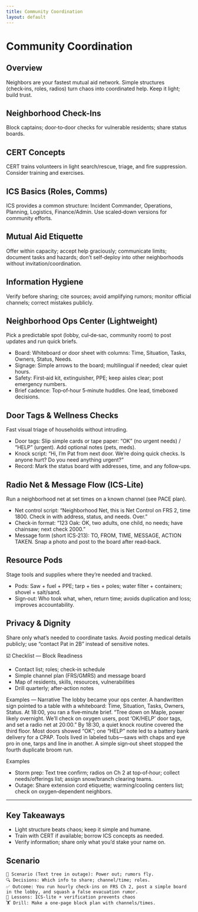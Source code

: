 ```yaml
---
title: Community Coordination
layout: default
---
```


# Community Coordination

## Overview
Neighbors are your fastest mutual aid network. Simple structures (check‑ins, roles, radios) turn chaos into coordinated help. Keep it light; build trust.

## Neighborhood Check-Ins
Block captains; door‑to‑door checks for vulnerable residents; share status boards.

## CERT Concepts
CERT trains volunteers in light search/rescue, triage, and fire suppression. Consider training and exercises.

## ICS Basics (Roles, Comms)
ICS provides a common structure: Incident Commander, Operations, Planning, Logistics, Finance/Admin. Use scaled‑down versions for community efforts.

## Mutual Aid Etiquette
Offer within capacity; accept help graciously; communicate limits; document tasks and hazards; don’t self‑deploy into other neighborhoods without invitation/coordination.

## Information Hygiene
Verify before sharing; cite sources; avoid amplifying rumors; monitor official channels; correct mistakes publicly.

## Neighborhood Ops Center (Lightweight)
Pick a predictable spot (lobby, cul‑de‑sac, community room) to post updates and run quick briefs.

- Board: Whiteboard or door sheet with columns: Time, Situation, Tasks, Owners, Status, Needs.
- Signage: Simple arrows to the board; multilingual if needed; clear quiet hours.
- Safety: First‑aid kit, extinguisher, PPE; keep aisles clear; post emergency numbers.
- Brief cadence: Top‑of‑hour 5‑minute huddles. One lead, timeboxed decisions.

## Door Tags & Wellness Checks
Fast visual triage of households without intruding.

- Door tags: Slip simple cards or tape paper: “OK” (no urgent needs) / “HELP” (urgent). Add optional notes (pets, meds).
- Knock script: “Hi, I’m Pat from next door. We’re doing quick checks. Is anyone hurt? Do you need anything urgent?”
- Record: Mark the status board with addresses, time, and any follow‑ups.

## Radio Net & Message Flow (ICS‑Lite)
Run a neighborhood net at set times on a known channel (see PACE plan).

- Net control script: “Neighborhood Net, this is Net Control on FRS 2, time 1800. Check in with address, status, and needs. Over.”
- Check‑in format: “123 Oak: OK, two adults, one child, no needs; have chainsaw; next check 2000.”
- Message form (short ICS‑213): TO, FROM, TIME, MESSAGE, ACTION TAKEN. Snap a photo and post to the board after read‑back.

## Resource Pods
Stage tools and supplies where they’re needed and tracked.

- Pods: Saw + fuel + PPE; tarp + ties + poles; water filter + containers; shovel + salt/sand.
- Sign‑out: Who took what, when, return time; avoids duplication and loss; improves accountability.

## Privacy & Dignity
Share only what’s needed to coordinate tasks. Avoid posting medical details publicly; use “contact Pat in 2B” instead of sensitive notes.

☑️ Checklist — Block Readiness
- Contact list; roles; check‑in schedule
- Simple channel plan (FRS/GMRS) and message board
- Map of residents, skills, resources, vulnerabilities
- Drill quarterly; after‑action notes

Examples — Narrative
The lobby became your ops center. A handwritten sign pointed to a table with a whiteboard: Time, Situation, Tasks, Owners, Status. At 18:00, you ran a five‑minute brief. “Tree down on Maple, power likely overnight. We’ll check on oxygen users, post ‘OK/HELP’ door tags, and set a radio net at 20:00.”
By 18:30, a quiet knock routine covered the third floor. Most doors showed “OK”; one “HELP” note led to a battery bank delivery for a CPAP. Tools lived in labeled tubs—saws with chaps and eye pro in one, tarps and line in another. A simple sign‑out sheet stopped the fourth duplicate broom run.

Examples
- Storm prep: Text tree confirm; radios on Ch 2 at top‑of‑hour; collect needs/offerings list; assign snow/branch clearing teams.
- Outage: Share extension cord etiquette; warming/cooling centers list; check on oxygen‑dependent neighbors.

---

## Key Takeaways
- Light structure beats chaos; keep it simple and humane.
- Train with CERT if available; borrow ICS concepts as needed.
- Verify information; share only what you’d stake your name on.

## Scenario

```
🧭 Scenario (Text tree in outage): Power out; rumors fly.
🔍 Decisions: Which info to share; channel/time; roles.
✅ Outcome: You run hourly check‑ins on FRS Ch 2, post a simple board in the lobby, and squash a false evacuation rumor.
🧠 Lessons: ICS‑lite + verification prevents chaos
🏋️ Drill: Make a one‑page block plan with channels/times.
```
